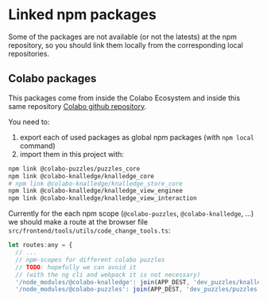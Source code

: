 # Linked npm packages

Some of the packages are not available (or not the latests) at the npm repository, so you should link them locally from the corresponding local repositories.

## Colabo packages

This packages come from inside the Colabo Ecosystem and inside this same repository [Colabo github repository](https://github.com/cha-os/knalledge).

You need to:

1. export each of used packages as global npm packages (with `npm local` command)
2. import them in this project with:

```sh
npm link @colabo-puzzles/puzzles_core
npm link @colabo-knalledge/knalledge_core
# npm link @colabo-knalledge/knalledge_store_core
npm link @colabo-knalledge/knalledge_view_enginee
npm link @colabo-knalledge/knalledge_view_interaction
```

Currently for the each npm scope (`@colabo-puzzles`, `@colabo-knalledge`, ...) we should make a route at the browser file `src/frontend/tools/utils/code_change_tools.ts`:

```js
let routes:any = {
  // ...
  // npm-scopes for different colabo puzzles
  // TODO: hopefully we can avoid it
  // (with the ng cli and webpack it is not necessary)
  '/node_modules/@colabo-knalledge': join(APP_DEST, 'dev_puzzles/knalledge'),
  '/node_modules/@colabo-puzzles': join(APP_DEST, 'dev_puzzles/puzzles'),
```
